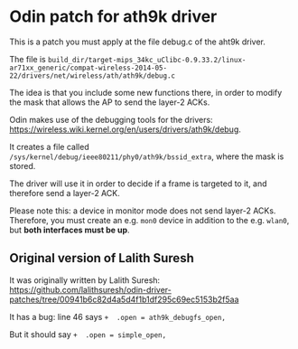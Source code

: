 Odin patch for ath9k driver
===========================

This is a patch you must apply at the file debug.c of the aht9k driver.

The file is `build_dir/target-mips_34kc_uClibc-0.9.33.2/linux-ar71xx_generic/compat-wireless-2014-05-22/drivers/net/wireless/ath/ath9k/debug.c`

The idea is that you include some new functions there, in order to modify the mask that allows the AP to send the layer-2 ACKs.

Odin makes use of the debugging tools for the drivers: https://wireless.wiki.kernel.org/en/users/drivers/ath9k/debug.

It creates a file called `/sys/kernel/debug/ieee80211/phy0/ath9k/bssid_extra`, where the mask is stored.

The driver will use it in order to decide if a frame is targeted to it, and therefore send a layer-2 ACK.

Please note this: a device in monitor mode does not send layer-2 ACKs. Therefore, you must create an e.g. `mon0` device in addition to the e.g. `wlan0`, but **both interfaces must be up**.


Original version of Lalith Suresh
---------------------------------
It was originally written by Lalith Suresh:
https://github.com/lalithsuresh/odin-driver-patches/tree/00941b6c82d4a5d4f1b1df295c69ec5153b2f5aa

It has a bug: line 46 says
`+	.open = ath9k_debugfs_open,`

But it should say
`+	.open = simple_open,`
